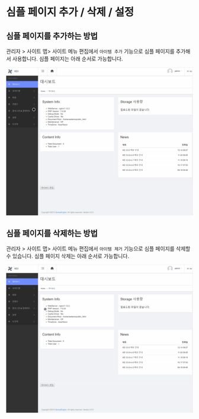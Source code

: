 # 심플 페이지 추가 / 삭제 / 설정

## 심플 페이지를 추가하는 방법

관리자 &gt; 사이트 맵&gt; 사이트 메뉴 편집에서 `아이템 추가` 기능으로 심플 페이지를 추가해서 사용합니다. 심플 페이지는 아래 순서로 가능합니다.

![&#xC2EC;&#xD50C; &#xD398;&#xC774;&#xC9C0;&#xB3C4; &#xC2EC;-&#xD50C; &#xD558;&#xAC8C; &#xB9CC;&#xB4E4;&#xC5B4; &#xBD10;&#xC694;!](../../../../../.gitbook/assets/simple_add.gif)

## 심플 페이지를 삭제하는 방법

관리자 &gt; 사이트 맵&gt; 사이트 메뉴 편집에서 `아이템 제거` 기능으로 심플 페이지를 삭제할 수 있습니다. 심플 페이지 삭제는 아래 순서로 가능합니다.

![&#xC0AD;&#xC81C;&#xD558;&#xB294; &#xBC29;&#xBC95;&#xB3C4; &#xB9E4;&#xC6B0; &#xC2EC;-&#xD50C; &#xD569;&#xB2C8;&#xB2E4;.](../../../../../.gitbook/assets/simple_del.gif)

